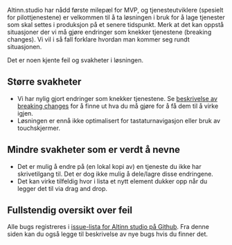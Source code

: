 Altinn.studio har nådd første milepæl for MVP, og tjenesteutviklere (spesielt for pilottjenestene) er velkommen til å ta løsningen i bruk for å lage tjenester som skal settes i produksjon på et senere tidspunkt. Merk at det kan oppstå situasjoner der vi må gjøre endringer som knekker tjenestene (breaking changes). Vi vil i så fall forklare hvordan man kommer seg rundt situasjonen.

Det er noen kjente feil og svakheter i løsningen.

## Større svakheter

- Vi har nylig gjort endringer som knekker tjenestene. Se [beskrivelse av breaking changes](https://docs.altinn.studio/known-issues/breaking-changes/) for å finne ut hva du må gjøre for å få dem til å virke igjen.
- Løsningen er ennå ikke optimalisert for tastaturnavigasjon eller bruk av touchskjermer.

## Mindre svakheter som er verdt å nevne

- Det er mulig å endre på (en lokal kopi av) en tjeneste du ikke har skrivetilgang til. Det er dog ikke mulig å dele/lagre disse endringene.
- Det kan virke tilfeldig hvor i lista et nytt element dukker opp når du legger det til via drag and drop.

## Fullstendig oversikt over feil

Alle bugs registreres i [issue-lista for Altinn studio på Github](https://github.com/Altinn/altinn-studio/issues?q=is%3Aopen+is%3Aissue+label%3Abug). Fra denne siden kan du også legge til beskrivelse av nye bugs hvis du finner det.
